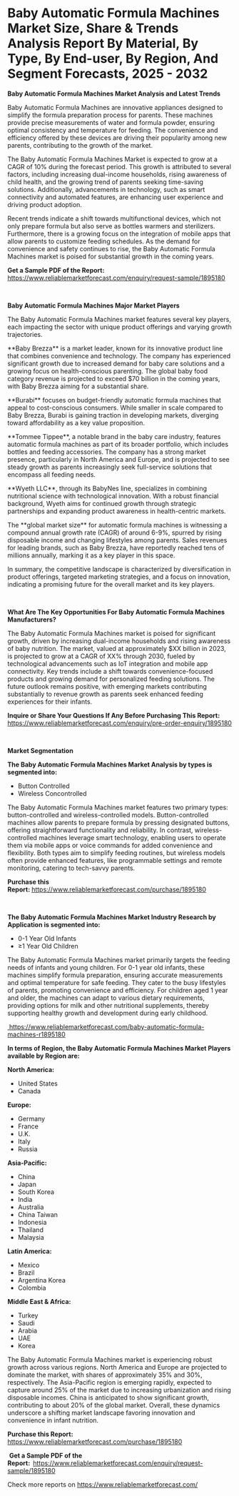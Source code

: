 <p><h1>Baby Automatic Formula Machines Market Size, Share & Trends Analysis Report By Material, By Type, By End-user, By Region, And Segment Forecasts, 2025 - 2032</h1></p><p><strong>Baby Automatic Formula Machines Market Analysis and Latest Trends</strong></p>
<p><p>Baby Automatic Formula Machines are innovative appliances designed to simplify the formula preparation process for parents. These machines provide precise measurements of water and formula powder, ensuring optimal consistency and temperature for feeding. The convenience and efficiency offered by these devices are driving their popularity among new parents, contributing to the growth of the market.</p><p>The Baby Automatic Formula Machines Market is expected to grow at a CAGR of 10% during the forecast period. This growth is attributed to several factors, including increasing dual-income households, rising awareness of child health, and the growing trend of parents seeking time-saving solutions. Additionally, advancements in technology, such as smart connectivity and automated features, are enhancing user experience and driving product adoption.</p><p>Recent trends indicate a shift towards multifunctional devices, which not only prepare formula but also serve as bottles warmers and sterilizers. Furthermore, there is a growing focus on the integration of mobile apps that allow parents to customize feeding schedules. As the demand for convenience and safety continues to rise, the Baby Automatic Formula Machines market is poised for substantial growth in the coming years.</p></p>
<p><strong>Get a Sample PDF of the Report:&nbsp;</strong> <a href="https://www.reliablemarketforecast.com/enquiry/request-sample/1895180?utm_campaign=1840&utm_medium=2&utm_source=Github&utm_content=ia&utm_term=14012025&utm_id=baby-automatic-formula-machines">https://www.reliablemarketforecast.com/enquiry/request-sample/1895180</a></p>
<p>&nbsp;</p>
<p><strong>Baby Automatic Formula Machines Major Market Players</strong></p>
<p><p>The Baby Automatic Formula Machines market features several key players, each impacting the sector with unique product offerings and varying growth trajectories. </p><p>**Baby Brezza** is a market leader, known for its innovative product line that combines convenience and technology. The company has experienced significant growth due to increased demand for baby care solutions and a growing focus on health-conscious parenting. The global baby food category revenue is projected to exceed $70 billion in the coming years, with Baby Brezza aiming for a substantial share.</p><p>**Burabi** focuses on budget-friendly automatic formula machines that appeal to cost-conscious consumers. While smaller in scale compared to Baby Brezza, Burabi is gaining traction in developing markets, diverging toward affordability as a key value proposition.</p><p>**Tommee Tippee**, a notable brand in the baby care industry, features automatic formula machines as part of its broader portfolio, which includes bottles and feeding accessories. The company has a strong market presence, particularly in North America and Europe, and is projected to see steady growth as parents increasingly seek full-service solutions that encompass all feeding needs.</p><p>**Wyeth LLC**, through its BabyNes line, specializes in combining nutritional science with technological innovation. With a robust financial background, Wyeth aims for continued growth through strategic partnerships and expanding product awareness in health-centric markets.</p><p>The **global market size** for automatic formula machines is witnessing a compound annual growth rate (CAGR) of around 6-9%, spurred by rising disposable income and changing lifestyles among parents. Sales revenues for leading brands, such as Baby Brezza, have reportedly reached tens of millions annually, marking it as a key player in this space.</p><p>In summary, the competitive landscape is characterized by diversification in product offerings, targeted marketing strategies, and a focus on innovation, indicating a promising future for the overall market and its key players.</p></p>
<p>&nbsp;</p>
<p><strong>What Are The Key Opportunities For Baby Automatic Formula Machines Manufacturers?</strong></p>
<p><p>The Baby Automatic Formula Machines market is poised for significant growth, driven by increasing dual-income households and rising awareness of baby nutrition. The market, valued at approximately $XX billion in 2023, is projected to grow at a CAGR of XX% through 2030, fueled by technological advancements such as IoT integration and mobile app connectivity. Key trends include a shift towards convenience-focused products and growing demand for personalized feeding solutions. The future outlook remains positive, with emerging markets contributing substantially to revenue growth as parents seek enhanced feeding experiences for their infants.</p></p>
<p><strong>Inquire or Share Your Questions If Any Before Purchasing This Report:</strong> <a href="https://www.reliablemarketforecast.com/enquiry/pre-order-enquiry/1895180?utm_campaign=1840&utm_medium=2&utm_source=Github&utm_content=ia&utm_term=14012025&utm_id=baby-automatic-formula-machines">https://www.reliablemarketforecast.com/enquiry/pre-order-enquiry/1895180</a></p>
<p>&nbsp;</p>
<p><strong>Market Segmentation</strong></p>
<p><strong>The Baby Automatic Formula Machines Market Analysis by types is segmented into:</strong></p>
<p><ul><li>Button Controlled</li><li>Wireless Concontrolled</li></ul></p>
<p><p>The Baby Automatic Formula Machines market features two primary types: button-controlled and wireless-controlled models. Button-controlled machines allow parents to prepare formula by pressing designated buttons, offering straightforward functionality and reliability. In contrast, wireless-controlled machines leverage smart technology, enabling users to operate them via mobile apps or voice commands for added convenience and flexibility. Both types aim to simplify feeding routines, but wireless models often provide enhanced features, like programmable settings and remote monitoring, catering to tech-savvy parents.</p></p>
<p><strong>Purchase this Report:&nbsp;</strong><a href="https://www.reliablemarketforecast.com/purchase/1895180?utm_campaign=1840&utm_medium=2&utm_source=Github&utm_content=ia&utm_term=14012025&utm_id=baby-automatic-formula-machines">https://www.reliablemarketforecast.com/purchase/1895180</a></p>
<p>&nbsp;</p>
<p><strong>The Baby Automatic Formula Machines Market Industry Research by Application is segmented into:</strong></p>
<p><ul><li>0-1 Year Old Infants</li><li>≥1 Year Old Children</li></ul></p>
<p><p>The Baby Automatic Formula Machines market primarily targets the feeding needs of infants and young children. For 0-1 year old infants, these machines simplify formula preparation, ensuring accurate measurements and optimal temperature for safe feeding. They cater to the busy lifestyles of parents, promoting convenience and efficiency. For children aged 1 year and older, the machines can adapt to various dietary requirements, providing options for milk and other nutritional supplements, thereby supporting healthy growth and development during early childhood.</p></p>
<p><a href="https://www.reliablemarketforecast.com/baby-automatic-formula-machines-r1895180?utm_campaign=1840&utm_medium=2&utm_source=Github&utm_content=ia&utm_term=14012025&utm_id=baby-automatic-formula-machines">&nbsp;https://www.reliablemarketforecast.com/baby-automatic-formula-machines-r1895180</a></p>
<p><strong>In terms of Region, the Baby Automatic Formula Machines Market Players available by Region are:</strong></p>
<p>
    <p> <strong> North America: </strong>
        <ul>
            <li>United States</li>
            <li>Canada</li>
        </ul>
        </p> 
    <p> <strong> Europe: </strong>
        <ul>
            <li>Germany</li>
            <li>France</li>
            <li>U.K.</li>
            <li>Italy</li>
            <li>Russia</li>
        </ul>
        </p> 
    <p> <strong> Asia-Pacific: </strong>
        <ul>
            <li>China</li>
            <li>Japan</li>
            <li>South Korea</li>
            <li>India</li>
            <li>Australia</li>
            <li>China Taiwan</li>
            <li>Indonesia</li>
            <li>Thailand</li>
            <li>Malaysia</li>
        </ul>
        </p> 
    <p> <strong> Latin America: </strong>
        <ul>
            <li>Mexico</li>
            <li>Brazil</li>
            <li>Argentina Korea</li>
            <li>Colombia</li>
        </ul>
        </p> 
    <p> <strong> Middle East & Africa: </strong>
        <ul>
            <li>Turkey</li>
            <li>Saudi</li>
            <li>Arabia</li>
            <li>UAE</li>
            <li>Korea</li>
        </ul>
    </p>
    </p>
<p><p>The Baby Automatic Formula Machines market is experiencing robust growth across various regions. North America and Europe are projected to dominate the market, with shares of approximately 35% and 30%, respectively. The Asia-Pacific region is emerging rapidly, expected to capture around 25% of the market due to increasing urbanization and rising disposable incomes. China is anticipated to show significant growth, contributing to about 20% of the global market. Overall, these dynamics underscore a shifting market landscape favoring innovation and convenience in infant nutrition.</p></p>
<p><strong>Purchase this Report: </strong><a href="https://www.reliablemarketforecast.com/purchase/1895180?utm_campaign=1840&utm_medium=2&utm_source=Github&utm_content=ia&utm_term=14012025&utm_id=baby-automatic-formula-machines">https://www.reliablemarketforecast.com/purchase/1895180</a></p>
<p>&nbsp;<strong>Get a Sample PDF of the Report:&nbsp;&nbsp;</strong><a href="https://www.reliablemarketforecast.com/enquiry/request-sample/1895180?utm_campaign=1840&utm_medium=2&utm_source=Github&utm_content=ia&utm_term=14012025&utm_id=baby-automatic-formula-machines">https://www.reliablemarketforecast.com/enquiry/request-sample/1895180</a></p>
<p><strong></strong></p>
<p>Check more reports on <a href="https://www.reliablemarketforecast.com/?utm_campaign=1840&utm_medium=2&utm_source=Github&utm_content=ia&utm_term=14012025&utm_id=baby-automatic-formula-machines">https://www.reliablemarketforecast.com/</a></p>